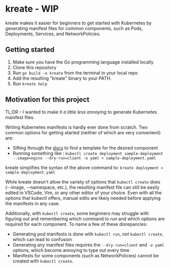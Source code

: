 # kreate - WIP

kreate makes it easier for beginners to get started with Kubernetes by generating manifest files for common components, such as Pods, Deployments, Services, and NetworkPolicies.

## Getting started
1. Make sure you have the Go programming language installed locally
2. Clone this repository
3. Run `go build -o kreate` from the terminal in your local repo
4. Add the resulting "kreate" binary to your PATH.
5. Run `kreate help`



## Motivation for this project

TL;DR - I wanted to make it *a little less annoying* to generate Kubernetes manifest files.

Writing Kubernetes manifests is hardly ever done from scratch. Two common options for getting started (neither of which are very convenient) are:
- Sifting through the [docs](https://k8s.io/docs) to find a template for the desired component
- Running something like :
`kubectl create deployment sample-deployment --image=nginx --dry-run=client -o yaml > sample-deployment.yaml`

kreate simplifies the syntax of the above command to:
`kreate deployment > sample-deployment.yaml`

While kreate doesn't allow the variety of options that `kubectl create` does (--image, --namespace, etc.), the resulting manifest file can still be easily edited in VSCode, Vim, or any other editor of your choice. Even with all the options that kubectl offers, manual edits are likely needed before applying the manifests in any case.

Additionally, with `kubectl create`, some beginners may struggle with figuring out and remembering which command to run and which options are required for each component. To name a few of these disrepancies:
- Generating pod manifests is done with `kubectl run`, *not* `kubectl create`, which can lead to confusion
- Generating any manifest files requires the `--dry-run=client` and `-o yaml` options, which become annoying to type out every time
- Manifests for some components (such as NetworkPolicies) cannot be created with `kubectl create`.
